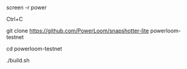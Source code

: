 screen -r power

Ctrl+C

git clone https://github.com/PowerLoom/snapshotter-lite powerloom-testnet

cd powerloom-testnet

./build.sh
